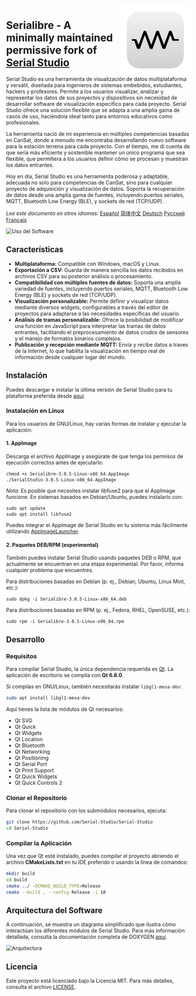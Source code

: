 <a href="#">
    <img width="192px" height="192px" src="/doc/icon.svg" align="right" />
</a>

# Serialibre - A minimally maintained permissive fork of [Serial Studio](https://github.com/Serial-Studio/Serial-Studio/)

Serial Studio es una herramienta de visualización de datos multiplataforma y versátil, diseñada para ingenieros de sistemas embebidos, estudiantes, hackers y profesores. Permite a los usuarios visualizar, analizar y representar los datos de sus proyectos y dispositivos sin necesidad de desarrollar software de visualización específico para cada proyecto. Serial Studio ofrece una solución flexible que se adapta a una amplia gama de casos de uso, haciéndola ideal tanto para entornos educativos como profesionales.

La herramienta nació de mi experiencia en múltiples competencias basadas en CanSat, donde a menudo me encontraba desarrollando nuevo software para la estación terrena para cada proyecto. Con el tiempo, me di cuenta de que sería más eficiente y sostenible mantener un único programa que sea flexible, que permitiera a los usuarios definir cómo se procesan y muestran los datos entrantes.

Hoy en día, Serial Studio es una herramienta poderosa y adaptable, adecuada no solo para competencias de CanSat, sino para cualquier proyecto de adquisición y visualización de datos. Soporta la recuperación de datos desde una amplia gama de fuentes, incluyendo puertos seriales, MQTT, Bluetooth Low Energy (BLE), y sockets de red (TCP/UDP).

*Lee este documento en otros idiomas*: [Español](/doc/README_ES.md) [简体中文](/doc/README_ZH.md) [Deutsch](/doc/README_DE.md) [Русский](/doc/README_RU.md) [Français](/doc/README_FR.md)

![Uso del Software](/doc/screenshot.png)

## Características

- **Multiplataforma:** Compatible con Windows, macOS y Linux.
- **Exportación a CSV:** Guarda de manera sencilla los datos recibidos en archivos CSV para su posterior análisis o procesamiento.
- **Compatibilidad con múltiples fuentes de datos:** Soporta una amplia variedad de fuentes, incluyendo puertos seriales, MQTT, Bluetooth Low Energy (BLE) y sockets de red (TCP/UDP).
- **Visualización personalizable:** Permite definir y visualizar datos mediante diversos widgets, configurables a través del editor de proyectos para adaptarse a las necesidades específicas del usuario.
- **Análisis de tramas personalizable:** Ofrece la posibilidad de modificar una función en JavaScript para interpretar las tramas de datos entrantes, facilitando el preprocesamiento de datos crudos de sensores y el manejo de formatos binarios complejos.
- **Publicación y recepción mediante MQTT:** Envía y recibe datos a traves de la Internet, lo que habilita la visualización en tiempo real de información desde cualquier lugar del mundo.

## Instalación

Puedes descargar e instalar la última versión de Serial Studio para tu plataforma preferida desde [aquí](https://github.com/Serial-Studio/Serial-Studio/releases/latest).

### Instalación en Linux

Para los usuarios de GNU/Linux, hay varias formas de instalar y ejecutar la aplicación:

#### 1. AppImage

Descarga el archivo AppImage y asegúrate de que tenga los permisos de ejecución correctos antes de ejecutarlo:

```
chmod +x Serialibre-3.0.5-Linux-x86_64.AppImage
./SerialStudio-3.0.5-Linux-x86_64.AppImage
```

*Nota:* Es posible que necesites instalar libfuse2 para que el AppImage funcione. En sistemas basados en Debian/Ubuntu, puedes instalarlo con:

```
sudo apt update
sudo apt install libfuse2
```

Puedes integrar el AppImage de Serial Studio en tu sistema más fácilmente utilizando [AppImageLauncher](https://github.com/TheAssassin/AppImageLauncher/).

#### 2. Paquetes DEB/RPM (experimental)

También puedes instalar Serial Studio usando paquetes DEB o RPM, que actualmente se encuentran en una etapa experimental. Por favor, informa cualquier problema que encuentres.

Para distribuciones basadas en Debian (p. ej., Debian, Ubuntu, Linux Mint, etc.):

```
sudo dpkg -i Serialibre-3.0.5-Linux-x86_64.deb
```

Para distribuciones basadas en RPM (p. ej., Fedora, RHEL, OpenSUSE, etc.):

```
sudo rpm -i Serialibre-3.0.5-Linux-x86_64.rpm
```

## Desarrollo

### Requisitos

Para compilar Serial Studio, la única dependencia requerida es [Qt](http://www.qt.io/download-open-source/). La aplicación de escritorio se compila con **Qt 6.8.0**.

Si compilas en GNU/Linux, también necesitarás instalar `libgl1-mesa-dev`:

```bash
sudo apt install libgl1-mesa-dev
```

Aquí tienes la lista de módulos de Qt necesarios:

- Qt SVG
- Qt Quick
- Qt Widgets
- Qt Location
- Qt Bluetooth
- Qt Networking
- Qt Positioning
- Qt Serial Port
- Qt Print Support
- Qt Quick Widgets
- Qt Quick Controls 2

### Clonar el Repositorio

Para clonar el repositorio con los submódulos necesarios, ejecuta:

```bash
git clone https://github.com/Serial-Studio/Serial-Studio
cd Serial-Studio
```

### Compilar la Aplicación

Una vez que Qt esté instalado, puedes compilar el proyecto abriendo el archivo **CMakeLists.txt** en tu IDE preferido o usando la línea de comandos:

```bash
mkdir build
cd build 
cmake ../ -DCMAKE_BUILD_TYPE=Release
cmake --build . --config Release -j 10
```

## Arquitectura del Software

A continuación, se muestra un diagrama simplificado que ilustra cómo interactúan los diferentes módulos de Serial Studio. Para más información detallada, consulta la documentación completa de DOXYGEN [aquí](https://serial-studio.github.io/hackers/).

![Arquitectura](/doc/architecture/architecture.png)

## Licencia

Este proyecto está licenciado bajo la Licencia MIT. Para más detalles, consulta el archivo [LICENSE](/LICENSE.md).
